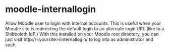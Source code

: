 moodle-internallogin
====================

Allow Moodle user to login with internal accounts. This is useful when your Moodle site is redirecting the default login to an alternate login URL (like to a Shibboleth IdP.) With this installed on your Moodle root directory, you can just visit http://&lt;yoursite>/internallogin/ to log into as administrator and such.
